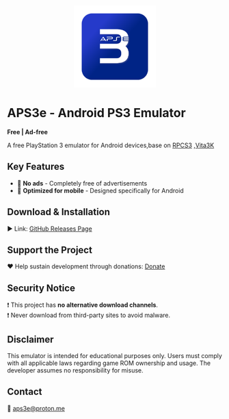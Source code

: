 <p align="center">
	<img src="aps3e" width="192" height="192" alt="aps3e" />  
</p>

# APS3e - Android PS3 Emulator  
**Free | Ad-free**

A free PlayStation 3 emulator for Android devices,base on [RPCS3](https://github.com/RPCS3/rpcs3) ,[Vita3K](https://github.com/Vita3K/Vita3K)

## Key Features  
- 🚫 **No ads** - Completely free of advertisements    
- 📱 **Optimized for mobile** - Designed specifically for Android  

## Download & Installation  
▶️ Link: [GitHub Releases Page](https://github.com/tinyproot/aps3e/releases)  

## Support the Project  
❤️ Help sustain development through donations: [Donate](https://teer.id/aps3e)

## Security Notice  
❗ This project has **no alternative download channels**.  
❗ Never download from third-party sites to avoid malware.

## Disclaimer  
This emulator is intended for educational purposes only. Users must comply with all applicable laws regarding game ROM ownership and usage. The developer assumes no responsibility for misuse.

## Contact  
📧 aps3e@proton.me

